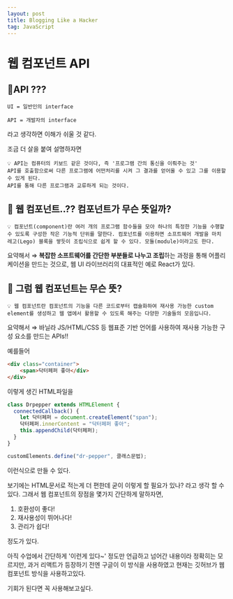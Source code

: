 ```yaml
---
layout: post
title: Blogging Like a Hacker
tag: JavaScript
---
```


# 웹 컴포넌트 API

## 👀API ???

```
UI = 일반인의 interface

API = 개발자의 interface
```

라고 생각하면 이해가 쉬울 것 같다.

조금 더 살을 붙여 설명하자면

```
💡 API는 컴퓨터의 키보드 같은 것이다, 즉 '프로그램 간의 통신을 이뤄주는 것'
API를 호출함으로써 다른 프로그램에 어떤처리를 시켜 그 결과를 얻어올 수 있고 그를 이용할 수 있게 된다.
API를 통해 다른 프로그램과 교류하게 되는 것이다.
```

## 🤔 웹 컴포넌트..?? 컴포넌트가 무슨 뜻일까?

```
💡 컴포넌트(component)란 여러 개의 프로그램 함수들을 모아 하나의 특정한 기능을 수행할 수 있도록 구성한 작은 기능적 단위를 말한다. 컴포넌트를 이용하면 소프트웨어 개발을 마치 레고(Lego) 블록을 쌓듯이 조립식으로 쉽게 할 수 있다. 모듈(module)이라고도 한다.
```

요약해서 ⇒ **복잡한 소프트웨어를 간단한 부분들로 나누고 조립**하는 과정을 통해 어플리케이션을 만드는 것으로, 웹 UI 라이브러리의 대표적인 예로 React가 있다.

## 🧐 그럼 웹 컴포넌트는 무슨 뜻?

```
💡 웹 컴포넌트란 컴포넌트의 기능을 다른 코드로부터 캡슐화하여 재사용 가능한 custom element를 생성하고 웹 앱에서 활용할 수 있도록 해주는 다양한 기술들의 모음입니다.
```

요약해서 ⇒ 바닐라 JS/HTML/CSS 등 웹표준 기반 언어를 사용하여 재사용 가능한 구성 요소를 만드는 APIs!!

예를들어

```html
<div class="container">
	<span>닥터페퍼 좋아</div>
</div>
```

이렇게 생긴 HTML파일을

```javascript
class Drpepper extends HTMLElement {
  connectedCallback() {
    let 닥터페퍼 = document.createElement("span");
    닥터페퍼.innerContent = "닥터페퍼 좋아";
    this.appendChild(닥터페퍼);
  }
}

customElements.define("dr-pepper", 클래스문법);
```

이런식으로 만들 수 있다.

보기에는 HTML문서로 적는게 더 편한데 굳이 이렇게 할 필요가 있나? 라고 생각 할 수 있다. 그래서 웹 컴포넌트의 장점을 몇가지 간단하게 말하자면,

1. 호환성이 좋다!
2. 재사용성이 뛰어나다!
3. 관리가 쉽다!

정도가 있다.

아직 수업에서 간단하게 '이런게 있다~' 정도만 언급하고 넘어간 내용이라 정확히는 모르지만, 과거 리액트가 등장하기 전엔 구글이 이 방식을 사용하였고 현재는 깃허브가 웹 컴포넌트 방식을 사용하고있다.

기회가 된다면 꼭 사용해보고싶다.
